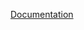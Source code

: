 [Documentation](https://docs.fluxninja.com/reference/policies/bundled-blueprints/policies/latency-aimd-concurrency-limiting)
